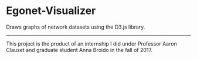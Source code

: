 # Egonet-Visualizer

Draws graphs of network datasets using the D3.js library.

------------------------------------------------------------------------------------------------------------------------------------------

This project is the product of an internship I did under Professor Aaron Clauset and graduate student Anna Broido in the fall of 2017.
